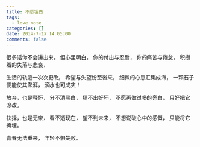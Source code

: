 ```yaml
---
title: 不愿坦白
tags:
  - love note
categories: []
date: 2014-7-17 14:05:00
comments: false
---
```


很多话你不会讲出来，
但心里明白，
你的付出与忍耐，
你的痛苦与倦怠，
积攒着的失落与悲哀，
<!-- more -->

生活的轨迹一次次更改，
希望与失望纷至沓来，
细微的心思汇集成海，
一颗石子便能使其澎湃，
滴水也可成灾！

放弃，也是释怀，
分不清黑白，
猜不出好坏，
不愿再做过多的旁白，
只好把它涂改。

抉择，也是无奈，
看不透现在，
望不到未来，
不想说破心中的感慨，
只能将它掩埋。

青春无法重来，
年轻不惧失败。